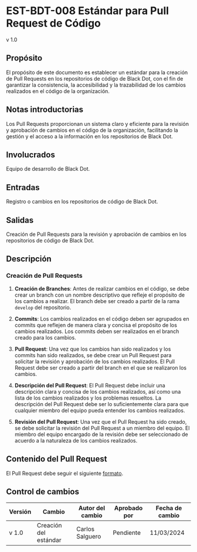 # EST-BDT-008 Estándar para Pull Request de Código

v 1.0

## Propósito

El propósito de este documento es establecer un estándar para la creación de Pull Requests en los repositorios de código de Black Dot, con el fin de garantizar la consistencia, la accesibilidad y la trazabilidad de los cambios realizados en el código de la organización.

## Notas introductorias

Los Pull Requests proporcionan un sistema claro y eficiente para la revisión y aprobación de cambios en el código de la organización, facilitando la gestión y el acceso a la información en los repositorios de Black Dot.

## Involucrados

Equipo de desarrollo de Black Dot.

## Entradas

Registro o cambios en los repositorios de código de Black Dot.

## Salidas

Creación de Pull Requests para la revisión y aprobación de cambios en los repositorios de código de Black Dot.

## Descripción

### Creación de Pull Requests

1. **Creación de Branches**: Antes de realizar cambios en el código, se debe crear un branch con un nombre descriptivo que refleje el propósito de los cambios a realizar. El branch debe ser creado a partir de la rama `develop` del repositorio.

2. **Commits**: Los cambios realizados en el código deben ser agrupados en commits que reflejen de manera clara y concisa el propósito de los cambios realizados. Los commits deben ser realizados en el branch creado para los cambios.

3. **Pull Request**: Una vez que los cambios han sido realizados y los commits han sido realizados, se debe crear un Pull Request para solicitar la revisión y aprobación de los cambios realizados. El Pull Request debe ser creado a partir del branch en el que se realizaron los cambios.

4. **Descripción del Pull Request**: El Pull Request debe incluir una descripción clara y concisa de los cambios realizados, así como una lista de los cambios realizados y los problemas resueltos. La descripción del Pull Request debe ser lo suficientemente clara para que cualquier miembro del equipo pueda entender los cambios realizados.

5. **Revisión del Pull Request**: Una vez que el Pull Request ha sido creado, se debe solicitar la revisión del Pull Request a un miembro del equipo. El miembro del equipo encargado de la revisión debe ser seleccionado de acuerdo a la naturaleza de los cambios realizados.

## Contenido del Pull Request

El Pull Request debe seguir el siguiente [formato](f-est-bdt-008A.md).

## Control de cambios

| Versión | Cambio                | Autor del cambio | Aprobado por | Fecha de cambio |
| ------- | --------------------- | ---------------- | ------------ | --------------- |
| v 1.0   | Creación del estándar | Carlos Salguero  | Pendiente    | 11/03/2024      |
